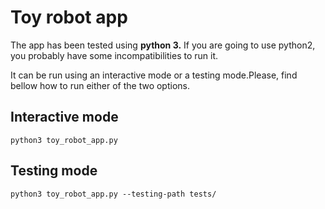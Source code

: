 # Toy robot app

The app has been tested using **python 3.**
If you are going to use python2, you probably have some incompatibilities to run it.

It can be run using an interactive mode or a testing mode.Please, find bellow how to run either of the two options.

## Interactive mode

`python3 toy_robot_app.py`

## Testing mode

`python3 toy_robot_app.py --testing-path tests/`